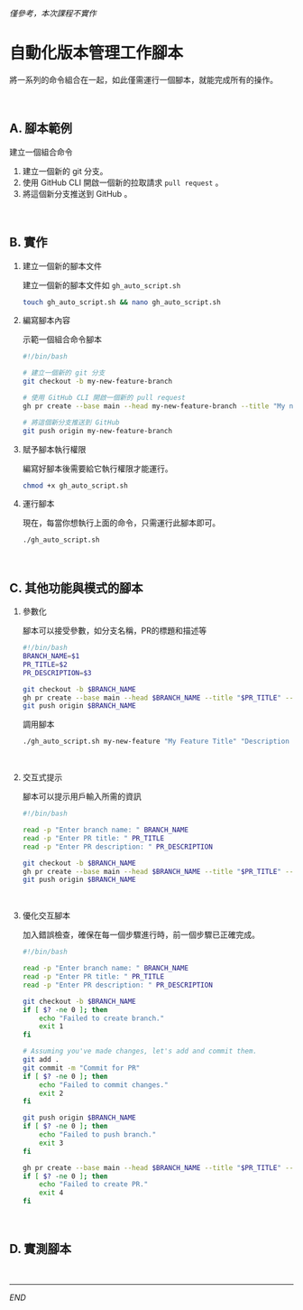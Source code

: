 _僅參考，本次課程不實作_

# 自動化版本管理工作腳本

將一系列的命令組合在一起，如此僅需運行一個腳本，就能完成所有的操作。

<br>

## A. 腳本範例
建立一個組合命令

1. 建立一個新的 git 分支。
2. 使用 GitHub CLI 開啟一個新的拉取請求 `pull request` 。
3. 將這個新分支推送到 GitHub 。

<br>

## B. 實作

1. 建立一個新的腳本文件

    建立一個新的腳本文件如 `gh_auto_script.sh`

    ```bash
    touch gh_auto_script.sh && nano gh_auto_script.sh
    ```

2. 編寫腳本內容

    示範一個組合命令腳本

    ```bash
    #!/bin/bash

    # 建立一個新的 git 分支
    git checkout -b my-new-feature-branch

    # 使用 GitHub CLI 開啟一個新的 pull request
    gh pr create --base main --head my-new-feature-branch --title "My new feature" --body "Description of my new feature."

    # 將這個新分支推送到 GitHub
    git push origin my-new-feature-branch
    ```

3. 賦予腳本執行權限

    編寫好腳本後需要給它執行權限才能運行。

    ```bash
    chmod +x gh_auto_script.sh
    ```

4. 運行腳本

    現在，每當你想執行上面的命令，只需運行此腳本即可。

    ```bash
    ./gh_auto_script.sh
    ```
<br>

## C. 其他功能與模式的腳本 

1. 參數化

   腳本可以接受參數，如分支名稱，PR的標題和描述等

    ```bash
    #!/bin/bash
    BRANCH_NAME=$1
    PR_TITLE=$2
    PR_DESCRIPTION=$3

    git checkout -b $BRANCH_NAME
    gh pr create --base main --head $BRANCH_NAME --title "$PR_TITLE" --body "$PR_DESCRIPTION"
    git push origin $BRANCH_NAME
    ```
    調用腳本
    ```bash
    ./gh_auto_script.sh my-new-feature "My Feature Title" "Description of the feature"
    ```

<br>

2. 交互式提示

   腳本可以提示用戶輸入所需的資訊

    ```bash
    #!/bin/bash

    read -p "Enter branch name: " BRANCH_NAME
    read -p "Enter PR title: " PR_TITLE
    read -p "Enter PR description: " PR_DESCRIPTION

    git checkout -b $BRANCH_NAME
    gh pr create --base main --head $BRANCH_NAME --title "$PR_TITLE" --body "$PR_DESCRIPTION"
    git push origin $BRANCH_NAME
    ```

<br>

3. 優化交互腳本

   加入錯誤檢查，確保在每一個步驟進行時，前一個步驟已正確完成。

    ```bash
    #!/bin/bash

    read -p "Enter branch name: " BRANCH_NAME
    read -p "Enter PR title: " PR_TITLE
    read -p "Enter PR description: " PR_DESCRIPTION

    git checkout -b $BRANCH_NAME
    if [ $? -ne 0 ]; then
        echo "Failed to create branch."
        exit 1
    fi

    # Assuming you've made changes, let's add and commit them.
    git add .
    git commit -m "Commit for PR"
    if [ $? -ne 0 ]; then
        echo "Failed to commit changes."
        exit 2
    fi

    git push origin $BRANCH_NAME
    if [ $? -ne 0 ]; then
        echo "Failed to push branch."
        exit 3
    fi

    gh pr create --base main --head $BRANCH_NAME --title "$PR_TITLE" --body "$PR_DESCRIPTION"
    if [ $? -ne 0 ]; then
        echo "Failed to create PR."
        exit 4
    fi
    ```

<br>

## D. 實測腳本

<br>

---

_END_